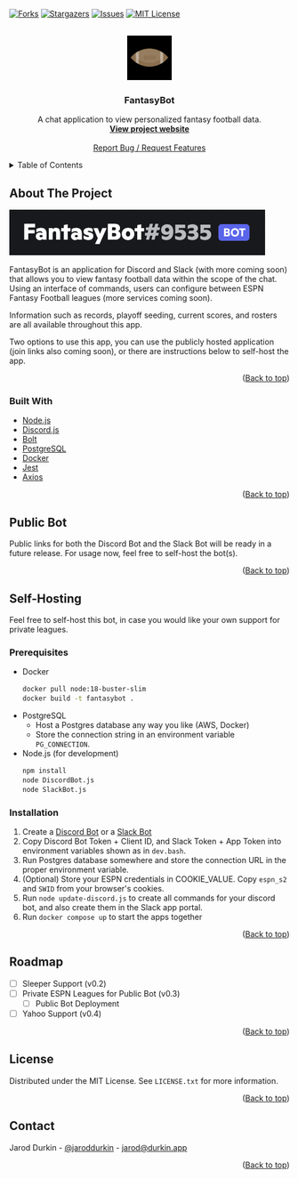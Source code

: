 <div id="top"></div>

[![Forks][forks-shield]][forks-url]
[![Stargazers][stars-shield]][stars-url]
[![Issues][issues-shield]][issues-url]
[![MIT License][license-shield]][license-url]

<br />
<div align="center">
  <a href="https://github.com/jaroddurkin/FantasyBot">
    <img src="img/logo.png" alt="Logo" width="80" height="80">
  </a>

<h3 align="center">FantasyBot</h3>

  <p align="center">
    A chat application to view personalized fantasy football data.
    <br />
    <a href="https://github.com/jaroddurkin/FantasyBot"><strong>View project website</strong></a>
    <br />
    <br />
    <a href="https://github.com/jaroddurkin/FantasyBot/issues">Report Bug / Request Features</a>
  </p>
</div>

<details>
  <summary>Table of Contents</summary>
  <ol>
    <li>
      <a href="#about-the-project">About The Project</a>
      <ul>
        <li><a href="#built-with">Built With</a></li>
      </ul>
    </li>
    <li>
      <a href="#public-bot">Public Bot</a>
    </li>
    <li>
      <a href="#self-hosting">Self-Hosting</a>
      <ul>
        <li><a href="#prerequisites">Prerequisites</a></li>
        <li><a href="#installation">Installation</a></li>
      </ul>
    </li>
    <li><a href="#roadmap">Roadmap</a></li>
    <li><a href="#license">License</a></li>
    <li><a href="#contact">Contact</a></li>
  </ol>
</details>

## About The Project

[![product-screenshot]](./img/readme_about.png)

FantasyBot is an application for Discord and Slack (with more coming soon) that allows you to view fantasy football data within the scope of the chat. Using an interface of commands, users can configure between ESPN Fantasy Football leagues (more services coming soon).

Information such as records, playoff seeding, current scores, and rosters are all available throughout this app.

Two options to use this app, you can use the publicly hosted application (join links also coming soon), or there are instructions below to self-host the app.

<p align="right">(<a href="#top">Back to top</a>)</p>

### Built With

* [Node.js](https://nodejs.org/en/)
* [Discord.js](https://discord.js.org/)
* [Bolt](https://api.slack.com/bolt)
* [PostgreSQL](https://www.postgresql.org/)
* [Docker](https://www.docker.com/)
* [Jest](https://jestjs.io/)
* [Axios](https://axios-http.com/)

<p align="right">(<a href="#top">Back to top</a>)</p>

## Public Bot

Public links for both the Discord Bot and the Slack Bot will be ready in a future release. For usage now, feel free to self-host the bot(s).

<p align="right">(<a href="#top">Back to top</a>)</p>

## Self-Hosting

Feel free to self-host this bot, in case you would like your own support for private leagues.

### Prerequisites

* Docker
  ```sh
  docker pull node:18-buster-slim
  docker build -t fantasybot .
  ```
* PostgreSQL
  * Host a Postgres database any way you like (AWS, Docker)
  * Store the connection string in an environment variable `PG_CONNECTION`.
* Node.js (for development)
  ```sh
  npm install
  node DiscordBot.js
  node SlackBot.js
  ```

### Installation

1. Create a [Discord Bot](https://discord.com/developers/docs/intro) or a [Slack Bot](https://api.slack.com/tools/slack-developer-tools)
2. Copy Discord Bot Token + Client ID, and Slack Token + App Token into environment variables shown as in `dev.bash`.
3. Run Postgres database somewhere and store the connection URL in the proper environment variable.
4. (Optional) Store your ESPN credentials in COOKIE_VALUE. Copy `espn_s2` and `SWID` from your browser's cookies.
5. Run `node update-discord.js` to create all commands for your discord bot, and also create them in the Slack app portal.
6. Run `docker compose up` to start the apps together

<p align="right">(<a href="#top">Back to top</a>)</p>

## Roadmap

- [ ] Sleeper Support (v0.2)
- [ ] Private ESPN Leagues for Public Bot (v0.3)
  - [ ] Public Bot Deployment
- [ ] Yahoo Support (v0.4)

<p align="right">(<a href="#top">Back to top</a>)</p>

## License

Distributed under the MIT License. See `LICENSE.txt` for more information.

<p align="right">(<a href="#top">Back to top</a>)</p>

## Contact

Jarod Durkin - [@jaroddurkin](https://twitter.com/jaroddurkin) - jarod@durkin.app

<p align="right">(<a href="#top">Back to top</a>)</p>

[forks-shield]: https://img.shields.io/github/forks/jaroddurkin/FantasyBot.svg?style=for-the-badge
[forks-url]: https://github.com/jaroddurkin/FantasyBot/network/members
[stars-shield]: https://img.shields.io/github/stars/jaroddurkin/FantasyBot.svg?style=for-the-badge
[stars-url]: https://github.com/jaroddurkin/FantasyBot/stargazers
[issues-shield]: https://img.shields.io/github/issues/jaroddurkin/FantasyBot.svg?style=for-the-badge
[issues-url]: https://github.com/jaroddurkin/FantasyBot/issues
[license-shield]: https://img.shields.io/github/license/jaroddurkin/FantasyBot.svg?style=for-the-badge
[license-url]: https://github.com/jaroddurkin/FantasyBot/blob/master/LICENSE.txt
[product-screenshot]: ./img/readme_about.png
